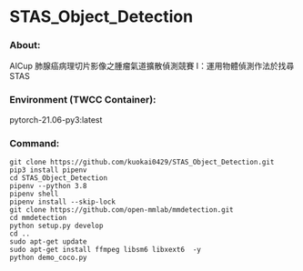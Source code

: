 # STAS_Object_Detection

### About:

AICup 肺腺癌病理切片影像之腫瘤氣道擴散偵測競賽 I：運用物體偵測作法於找尋STAS <br>

### Environment (TWCC Container): 

pytorch-21.06-py3:latest <br>

### Command: 

```
git clone https://github.com/kuokai0429/STAS_Object_Detection.git
pip3 install pipenv
cd STAS_Object_Detection
pipenv --python 3.8
pipenv shell
pipenv install --skip-lock
git clone https://github.com/open-mmlab/mmdetection.git
cd mmdetection
python setup.py develop
cd ..
sudo apt-get update
sudo apt-get install ffmpeg libsm6 libxext6  -y
python demo_coco.py
```
